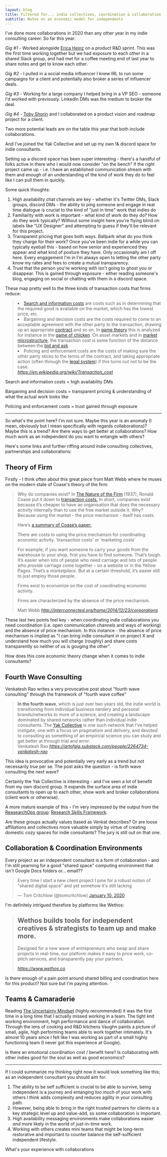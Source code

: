 ```yaml
---
layout: blog
title: Filtered for... indie collectives, coordination & collaboration
subtitle: Notes on an economic model for independents
---
```


I've done more collaborations in 2020 than any other year in my indie consulting career. So far this year:

*Gig #1* - Worked alongside [Erica Heinz](https://ericaheinz.com/) on a product R&D sprint. This was the first time working together but we had exposure to each other in a shared Slack group, and had met for a coffee meeting end of last year to share notes and get to know each other.

*Gig #2* - I pulled in a social media influencer I knew IRL to run some campaigns for a client and potentially also broker a series of influencer deals.

*Gig #3* - Working for a large company I helped bring in a VP SEO - someone I'd worked with previously. LinkedIn DMs was the medium to broker the deal.

*Gig #4* - [Toby Shorin](https://tobyshorin.com/) and I collaborated on a product vision and roadmap project for a client.

Two more potential leads are on the table this year that both include collaborations.

And I've joined the Yak Collective and set up my own !& discord space for indie consultants.

Setting up a discord space has been super interesting - there's a handful of folks active in there who I would now consider "on the bench" if the right project came up - i.e. I have an established communication stream with them and enough of an understanding of the kind of work they do to feel like I can pull them in quickly.

Some quick thoughts:

1. High availability chat channels are key - whether it's Twitter DMs, Slack groups, discord DMs - the ability to ping someone and engage in real time dialogue is crucial to the kind of "just in time" work that indies do
2. Familiarity with work is important - what kind of work do they do? How do they work typically? Without some insight here you're flying blind on labels like "UX Designer" and attempting to guess if they'll be relevant for this project.
3. Transparent pricing that goes both ways. Ballpark what do you think they charge for their work? Once you've been indie for a while you can typically eyeball this - based on how senior and experienced they appear and what kind of posture they have. Only occasionally am I off here. Every engagement I'm in I'm always open to letting the other party know my rates and fees to create a mutual transparency.
4. Trust that the person you're working with isn't going to ghost you or disappear. This is gained through exposure - either reading someone's blog, engaging on social or chatting with them in a discord space.

These map pretty well to the three kinds of transaction costs that firms reduce:

<blockquote class="quoteback" darkmode="" data-title="Transaction%20cost%20-%20Wikipedia" data-author="" cite="https://en.wikipedia.org/wiki/Transaction_cost">
<li><a href="https://en.wikipedia.org/wiki/Search_cost" title="Search cost" target="_blank" rel="noopener">Search and information costs</a> are costs such as in determining that the required good is available on the market, which has the lowest price, etc.</li>
<li>Bargaining and decision costs are the costs required to come to an acceptable agreement with the other party to the transaction, drawing up an appropriate <a href="https://en.wikipedia.org/wiki/Contract" title="Contract" target="_blank" rel="noopener">contract</a> and so on. In <a href="https://en.wikipedia.org/wiki/Game_theory" title="Game theory" target="_blank" rel="noopener">game theory</a> this is analyzed for instance in the <a href="https://en.wikipedia.org/wiki/Game_of_chicken" class="mw-redirect" title="Game of chicken" target="_blank" rel="noopener">game of chicken</a>. On asset markets and in <a href="https://en.wikipedia.org/wiki/Market_microstructure" title="Market microstructure" target="_blank" rel="noopener">market microstructure</a>, the transaction cost is some function of the distance between the <a href="https://en.wikipedia.org/wiki/Bid_and_ask" class="mw-redirect" title="Bid and ask" target="_blank" rel="noopener">bid and ask</a>.</li>
<li>Policing and enforcement costs are the costs of making sure the other party sticks to the terms of the contract, and taking appropriate action (often through the <a href="https://en.wikipedia.org/wiki/Legal_system" class="mw-redirect" title="Legal system" target="_blank" rel="noopener">legal system</a>) if this turns out not to be the case.</li>
<footer> <cite><a href="https://en.wikipedia.org/wiki/Transaction_cost">https://en.wikipedia.org/wiki/Transaction_cost</a></cite></footer>
</blockquote>
<script note="" src="https://cdn.jsdelivr.net/gh/Blogger-Peer-Review/quotebacks@1/quoteback.js"></script>

Search and information costs = high availability DMs

Bargaining and decision costs = transparent pricing & understanding of what the actual work looks like

Policing and enforcement costs = trust gained through exposure

---

So what's the point here? I'm not sure. Maybe this year is an anomaly (I mean, obviously but I mean specifically with regards collaborations)? Maybe this is a trend? Are there ways to get better at collaborations? How much work as an independent do you want to entangle with others?

Here's some links and further riffing around indie consulting collectives, partnerships and collaborations:


## Theory of Firm

Firstly - I think often about this great piece from Matt Webb where he muses on the modern state of Coase's theory of the firm:

<blockquote class="quoteback" darkmode="" data-title="Filtered for the future of the firm" data-author="Matt Webb" cite="http://interconnected.org/home/2014/12/23/corporations">
<p class="measure f5 f4-l lh-copy black-70">Why do companies exist? In <a href="http://www3.nccu.edu.tw/~jsfeng/CPEC11.pdf" target="_blank" rel="noopener">The Nature of the Firm</a> (1937), Ronald Coase put it down to <a href="http://en.wikipedia.org/wiki/Transaction_cost" target="_blank" rel="noopener">transaction costs.</a> In short, companies exist because it’s cheaper to have an organisation that does the necessary activity internally than to use the free market outside it. Why? Because using the market - the price mechanism - itself has costs.</p>
<p class="measure f5 f4-l lh-copy black-70">Here’s <a href="http://www.kellogg.northwestern.edu/faculty/hubbard/htm/research/ec174/lectures/3coase.htm" target="_blank" rel="noopener">a summary of Coase’s paper:</a></p>
<p class="measure f5 f4-l lh-copy black-70">There are costs to using the price mechanism for coordinating economic activity. ‘transaction costs’ or ‘marketing costs’</p>
<p class="measure f5 f4-l lh-copy black-70">For example, if you want someone to carry your goods from the warehouse to your shop, first you have to find someone. That’s tough. It’s easier when lots of people who need carriage and lots of people who <em>provide</em> carriage come together – on a website or in the Yellow Pages. That’s a <em>marketplace.</em> But at a certain threshold, it’s easier still to just employ those people.</p>
<p class="measure f5 f4-l lh-copy black-70">Firms exist to economize on the cost of coordinating economic activity.</p>
<p class="measure f5 f4-l lh-copy black-70">Firms are characterized by the absence of the price mechanism.</p>

<footer>Matt Webb<cite> <a href="http://interconnected.org/home/2014/12/23/corporations">http://interconnected.org/home/2014/12/23/corporations</a></cite></footer>
</blockquote><script note="" src="https://cdn.jsdelivr.net/gh/Blogger-Peer-Review/quotebacks@1/quoteback.js"></script>

These last two points feel key - when coordinating indie collaborations you need coordination (i.e. open communication channels and ways of working) and the absence of price mechanism. In this instance - the absence of price mechanism is implied as "I can bring indie consultant in on project X and understand how much you will charge (roughly) and share costs transparently so neither of us is gouging the other".

How does this core economic theory change when it comes to indie consultants?

## Fourth Wave Consulting

Venkatesh Rao writes a very provocative post about "fourth wave consulting" through the framework of "fourth wave coffee"

<blockquote class="quoteback" darkmode="" data-title="Leaders%20and%20Indies" data-author="Venkatesh Rao" cite="https://artofgig.substack.com/people/2264734-venkatesh-rao">
<strong>In the fourth wave</strong>, which is just over two years old, the indie world is transitioning from individual business nerdery and personal brands/networks to more of a science, and creating a landscape dominated by shared networks rather than individual indie consultants. The <a href="https://yakcollective.org/" target="_blank" rel="noopener">Yak Collective</a> is one such network that I’ve helped instigate, one with a focus on pragmatism and delivery, and devoted to consulting as something of an empirical science you can study and get better at through trial and error.
<footer>Venkatesh Rao <cite><a href="https://artofgig.substack.com/people/2264734-venkatesh-rao">https://artofgig.substack.com/people/2264734-venkatesh-rao</a></cite></footer>
</blockquote>
<script note="" src="https://cdn.jsdelivr.net/gh/Blogger-Peer-Review/quotebacks@1/quoteback.js"></script>

This idea is provocative and potentially very early as a trend but not necessarily *true* per se. The post asks the question - is forth wave consulting the next wave?

Certainly the Yak Collective is interesting - and I've seen a lot of benefit from my own discord group. It expands the surface area of indie consultants to open up to each other, show work and broker collaborations (client work or otherwise).

A more mature example of this - I'm very impressed by the output from the [ReasearchOps group](https://researchops.community/): [Research Skills Framework](https://www.researchskills.net/).

Are these groups actually values based as Venkat describes? Or are loose affiliations and collectives more valuable simply by virtue of creating domestic cozy spaces for indie consultants? The jury is still out on that one.

## Collaboration & Coordination Environments

Every project as an independent consultant is a form of collaboration - and I'm still yearning for a good "shared space" computing environment that isn't Google Docs folders or... email??

<blockquote class="twitter-tweet"><p lang="en" dir="ltr">Every time I start a new client project I pine for a robust notion of &quot;shared digital space&quot; and yet somehow it&#39;s still lacking</p>&mdash; Tom Critchlow (@tomcritchlow) <a href="https://twitter.com/tomcritchlow/status/1215756606882959361?ref_src=twsrc%5Etfw">January 10, 2020</a></blockquote> <script async src="https://platform.twitter.com/widgets.js" charset="utf-8"></script>

I'm definitely intrigued therefore by platforms like Wethos:

<blockquote class="quoteback" darkmode="" data-title="Wethos" data-author="" cite="https://www.wethos.co">
<h2>Wethos builds tools for independent creatives &amp; strategists to team up and make more.</h2><p class="">Designed for a new wave of entrepreneurs who swap and share projects in real-time, our platform makes it easy to price work, co-pitch services, and transparently pay your partners.&nbsp;</p>
<footer> <cite><a href="https://www.wethos.co">https://www.wethos.co</a></cite></footer>
</blockquote>
<script note="" src="https://cdn.jsdelivr.net/gh/Blogger-Peer-Review/quotebacks@1/quoteback.js"></script>

Is there enough of a pain point around shared billing and coordination here for this product? Not sure but I'm paying attention.

## Teams & Camaraderie

Reading [The Uncertainty Mindset](https://uncertaintymindset.org/) (highly recommended) it was the first time in a long time that I actually missed working in a team. The tight knit working environment, high performance and dance of collaboration. Through the lens of cooking and R&D kitchens Vaughn paints a picture of small, agile, high performing teams able to work together intimately. It's almost 10 years since I felt like I was working as part of a small highly functioning team (I never got this experience at Google).

Is there an emotional coordination cost / benefit here? Is collaborating with other indies good for the soul as well as good economics?

---

If I could summarize my thinking right now it would look something like this; as an independent consultant you should aim for:

1. The ability to be self sufficient is crucial to be able to survive, being independent is a journey and entanging *too much* of your work with others I think adds complexity and reduces agility in your consulting path.
2. However, being able to bring in the right trusted partners for clients is a key strategic level up and value-add, so some collaboration is important.
3. High availability messaging environments make collaborations easier *and* more likely in the world of just-in-time work.
4. Working with others creates mini teams that might be long-term restorative and important to counter balance the self-sufficient independent lifestyle.

What's your experience with collaborations

